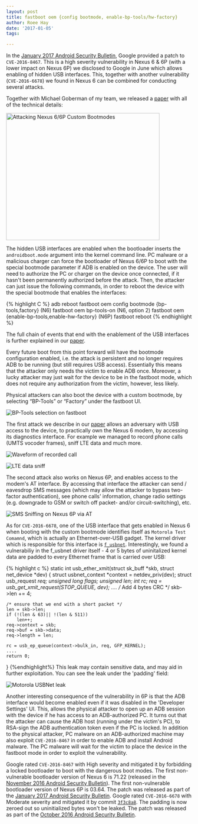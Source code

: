 ```yaml
---
layout: post
title: fastboot oem {config bootmode, enable-bp-tools/hw-factory}
author: Roee Hay
date: '2017-01-05'
tags:

---
```


In the [January 2017 Android Security Bulletin](https://source.android.com/security/bulletin/2017-01-01.html), Google provided a patch to `CVE-2016-8467`.
This is a high severity vulnerability in Nexus 6 & 6P (with a lower impact on Nexus 6P) we disclosed to Google in June which allows enabling of hidden USB interfaces. This, together with another vulnerability (`CVE-2016-6678`) we found in Nexus 6 can be combined for conducting several attacks.

Together with Michael Goberman of my team, we released a [paper] with all of the technical details:

<a href="https://www.docdroid.net/dxKUj5c/attacking-nexus-6-6p-custom-bootmodes.pdf.html"><img alt="Attacking Nexus 6/6P Custom Bootmodes" title="Attacking Nexus 6/6P Custom Bootmodes" src="/images/cve-2016-8467-paper.png" width="416px" height="344px"></a>

The hidden USB interfaces are enabled when the bootloader inserts the `androidboot.mode` argument into the kernel command line. PC malware or a malicious charger can force the bootloader of Nexus 6/6P to boot with the special bootmode parameter if ADB is enabled on the device. The user will need to authorize the PC or charger on the device once connected, if it hasn't been permanently authorized before the attack. Then, the attacker can just issue the following commands, in order to reboot the device with the special bootmode that enables the interfaces:

{% highlight C %}
adb reboot
fastboot oem config bootmode {bp-tools,factory} (N6)
fastboot oem bp-tools-on (N6, option 2)
fastboot oem {enable-bp-tools,enable-hw-factory} (N6P)
fastboot reboot
{% endhighlight %}

The full chain of events that end with the enablement of the USB interfaces is further explained in our [paper].

Every future boot from this point forward will have the bootmode configuration enabled, i.e. the attack is persistent and no longer requires ADB to be running (but still requires USB access). Essentially this means that the attacker only needs the victim to enable ADB once. Moreover, a lucky attacker may just wait for the device to be in the fastboot mode, which does not require any authorization from the victim, however, less likely.

Physical attackers can also boot the device with a custom bootmode, by selecting “BP-Tools” or “Factory” under the fastboot UI.

![BP-Tools selection on fastboot](/images/bp-tools-6p.png)


The first attack we describe in our [paper] allows an adversary with USB access to the device, to practically own the Nexus 6 modem, by accessing its diagnostics interface. For example we managed to record phone calls (UMTS vocoder frames), sniff LTE data and much more.

![Waveform of recorded call](/images/waveform.png)


![LTE data sniff](/images/lte_data_sniff.png)

The second attack also works on Nexus 6P, and enables access to the modem's AT interface. By accessing that interface the attacker can send / eavesdrop SMS messages (which may allow the attacker to bypass two-factor authentication), see phone calls' information, change radio settings (e.g. downgrade to GSM or switch off packet- and/or circuit-switching), etc.

![SMS Sniffing on Nexus 6P via AT](/images/6p_sms_sniff.png)


As for `CVE-2016-6678`, one of the USB interface that gets enabled in Nexus 6 when booting with the custom bootmode identifies itself as `Motorola Test Comamnd`, which is actually an Ethernet-over-USB gadget. The kernel driver which is responsible for this interface is [`f_usbnet`](https://android.googlesource.com/kernel/msm.git/+/android-msm-shamu-3.10-marshmallow/drivers/usb/gadget/f_usbnet.c). Interestingly, we found a vulnerabiliy in the f_usbnet driver itself - 4 or 5 bytes of uninitalized kernel data are padded to every Ethernet frame that is carried over USB:

{% highlight c %}
static int usb_ether_xmit(struct sk_buff *skb, struct net_device *dev) {
	struct usbnet_context *context = netdev_priv(dev);
	struct usb_request *req;
	unsigned long flags;
	unsigned len;
	int rc;
	req = usb_get_xmit_request(STOP_QUEUE, dev);
	....
	/* Add 4 bytes CRC */
	skb->len += 4;

	/* ensure that we end with a short packet */
	len = skb->len;
	if (!(len & 63)|| !(len & 511))
		len++;
	req->context = skb;
	req->buf = skb->data;
	req->length = len;

	rc = usb_ep_queue(context->bulk_in, req, GFP_KERNEL);
	....
	return 0;
}
{%endhighlight%}
 This leak may contain sensitive data, and may aid in further exploitation. You can see the leak under the 'padding' field:

![Motorola USBNet leak](/images/usbnet_leak.png)

Another interesting consequence of the vulnerability in 6P is that the ADB interface would become enabled even if it was disabled in the 'Developer Settings' UI. This, allows the physical attacker to open up an ADB session with the device if he has access to an ADB-authorized PC. It turns out that the attacker can cause the ADB host (running under the victim's PC), to RSA-sign the ADB authentication token even if the PC is locked. In addition to the physical attacker, PC malware on an ADB-authorized machine may also exploit `CVE-2016-8467` in order to enable ADB and install Android malware. The PC malware will wait for the victim to place the device in the fastboot mode in order to exploit the vulnerability.

Google rated `CVE-2016-8467` with High severity and mitigated it by forbidding a locked bootloader to boot with the dangerous boot modes. The first non-vulnerable bootloader version of Nexus 6 is 71.22 (released in the [November 2016 Android Security Bulletin](https://source.android.com/security/bulletin/2016-11-01.html)). The first non-vulnerable bootloader version of Nexus 6P is 03.64. The patch was released as part of the [January 2017 Android Security Bulletin](https://source.android.com/security/bulletin/2017-01-01.html).
Google rated `CVE-2016-6678` with Moderate severity and mitigated it by commit [`3f3c8a8`](https://android.googlesource.com/kernel/msm/+/3f3c8a8313ff7995498d6e794f67650c8ba8072d). The padding is now zeroed out so uninitialized bytes won't be leaked. The patch was released as part of the [October 2016 Android Security Bulletin](https://source.android.com/security/bulletin/2016-10-01.html).


[paper]: https://www.docdroid.net/dxKUj5c/attacking-nexus-6-6p-custom-bootmodes.pdf.html "paper"